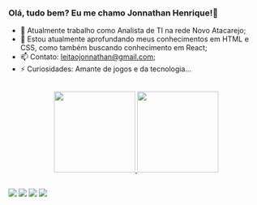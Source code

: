 ### Olá, tudo bem? Eu me chamo Jonnathan Henrique!👋


- 🔭 Atualmente trabalho como Analista de TI na rede Novo Atacarejo;
- 🌱 Estou atualmente aprofundando meus conhecimentos em HTML e CSS, como também buscando conhecimento em React;
- 📫 Contato: leitaojonnathan@gmail.com;
- ⚡ Curiosidades: Amante de jogos e da tecnologia...

##

<div align="center">
  <a href="https://github.com/JhowHP">
  <img height="160em" src="https://github-readme-stats.vercel.app/api?username=JhowHP&show_icons=true&theme=dark&include_all_commits=true&count_private=true"/>
  <img height="160em" src="https://github-readme-stats.vercel.app/api/top-langs/?username=JhowHP&layout=compact&langs_count=7&theme=dark"/>
</div>

 ##
  
<div> 
  <a href="https://www.instagram.com/jho0o0w/" target="_blank"><img src="https://img.shields.io/badge/-Instagram-%23E4405F?style=for-the-badge&logo=instagram&logoColor=white" target="_blank"></a>
 	<a href="https://www.twitch.tv/jhooowrx" target="_blank"><img src="https://img.shields.io/badge/Twitch-9146FF?style=for-the-badge&logo=twitch&logoColor=white" target="_blank"></a>
  <a href = "mailto:jonstrond@gmail.com"><img src="https://img.shields.io/badge/-Gmail-%23333?style=for-the-badge&logo=gmail&logoColor=white" target="_blank"></a>
  <a href="https://www.linkedin.com/in/jonnathan-henrique-14442b185/" target="_blank"><img src="https://img.shields.io/badge/-LinkedIn-%230077B5?style=for-the-badge&logo=linkedin&logoColor=white" target="_blank"></a> 
 
</div>
